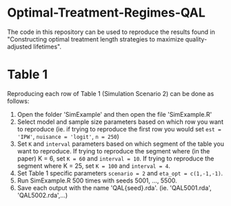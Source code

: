 # Optimal-Treatment-Regimes-QAL
The code in this repository can be used to reproduce the results found in "Constructing optimal treatment length strategies to maximize quality-adjusted lifetimes".

# Table 1

Reproducing each row of Table 1 (Simulation Scenario 2) can be done as follows:

1. Open the folder 'SimExample' and then open the file 'SimExample.R'
2. Select model and sample size parameters based on which row you want to reproduce (ie. if trying to reproduce the first row you would set `est = 'IPW'`, `nuisance = 'logit'`, `n = 250`)
3. Set `K` and `interval` parameters based on which segment of the table you want to reproduce. If trying to reproduce the segment where (in the paper) K = 6, set `K = 60` and `interval = 10`. If trying to reproduce the segment where K = 25, set `K = 100` and `interval = 4`.
4. Set Table 1 specific parameters `scenario = 2` and `eta_opt = c(1,-1,-1)`.
5. Run SimExample.R 500 times with seeds 5001, ..., 5500.
6. Save each output with the name 'QAL{seed}.rda'. (ie. 'QAL5001.rda', 'QAL5002.rda',...)
